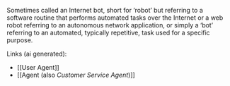 Sometimes called an Internet bot, short for ‘robot’ but referring to a software routine that performs automated tasks over the Internet or a web robot referring to an autonomous network application, or simply a ‘bot’ referring to an automated, typically repetitive, task used for a specific purpose.

Links (ai generated):
 - [[User Agent]]
 - [[Agent (also _Customer Service Agent_)]]

